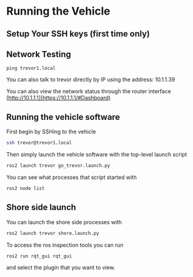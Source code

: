 # Running the Vehicle



## Setup Your SSH keys (first time only)



## Network Testing

```
ping trevor1.local
```

You can also talk to trevor directly by IP using the address:  10.1.1.39

You can also view the network status through the router interface [http://10.1.1.1](https://10.1.1.1/#Dashboard)

## Running the vehicle software

First begin by SSHing to the vehicle

```bash
ssh trevor@trevor1.local
```

Then simply launch the vehicle software with the top-level launch script

```bash
ros2 launch trevor go_trevor.launch.py
```

You can see what processes that script started with&#x20;

```bash
ros2 node list
```

## Shore side launch

You can launch the shore side processes with

```bash
ros2 launch trevor shore.launch.py
```

To access the ros inspection tools you can run

```
ros2 run rqt_gui rqt_gui
```

and select the plugin that you want to view.  &#x20;
